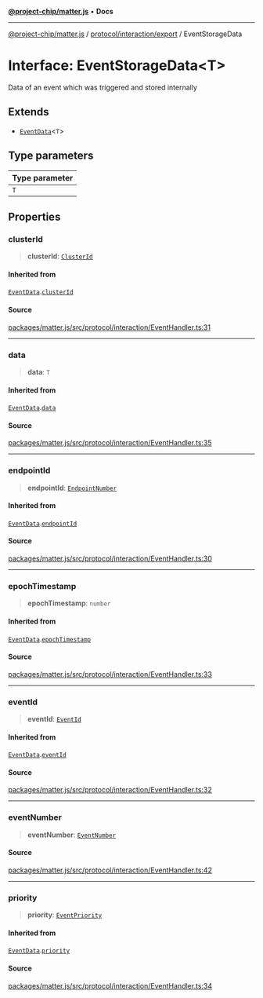[**@project-chip/matter.js**](../../../../README.md) • **Docs**

***

[@project-chip/matter.js](../../../../modules.md) / [protocol/interaction/export](../README.md) / EventStorageData

# Interface: EventStorageData\<T\>

Data of an event which was triggered and stored internally

## Extends

- [`EventData`](EventData.md)\<`T`\>

## Type parameters

| Type parameter |
| :------ |
| `T` |

## Properties

### clusterId

> **clusterId**: [`ClusterId`](../../../../datatype/export/README.md#clusterid)

#### Inherited from

[`EventData`](EventData.md).[`clusterId`](EventData.md#clusterid)

#### Source

[packages/matter.js/src/protocol/interaction/EventHandler.ts:31](https://github.com/project-chip/matter.js/blob/7a8cbb56b87d4ccf34bec5a9a95ab40a1711324f/packages/matter.js/src/protocol/interaction/EventHandler.ts#L31)

***

### data

> **data**: `T`

#### Inherited from

[`EventData`](EventData.md).[`data`](EventData.md#data)

#### Source

[packages/matter.js/src/protocol/interaction/EventHandler.ts:35](https://github.com/project-chip/matter.js/blob/7a8cbb56b87d4ccf34bec5a9a95ab40a1711324f/packages/matter.js/src/protocol/interaction/EventHandler.ts#L35)

***

### endpointId

> **endpointId**: [`EndpointNumber`](../../../../datatype/export/README.md#endpointnumber)

#### Inherited from

[`EventData`](EventData.md).[`endpointId`](EventData.md#endpointid)

#### Source

[packages/matter.js/src/protocol/interaction/EventHandler.ts:30](https://github.com/project-chip/matter.js/blob/7a8cbb56b87d4ccf34bec5a9a95ab40a1711324f/packages/matter.js/src/protocol/interaction/EventHandler.ts#L30)

***

### epochTimestamp

> **epochTimestamp**: `number`

#### Inherited from

[`EventData`](EventData.md).[`epochTimestamp`](EventData.md#epochtimestamp)

#### Source

[packages/matter.js/src/protocol/interaction/EventHandler.ts:33](https://github.com/project-chip/matter.js/blob/7a8cbb56b87d4ccf34bec5a9a95ab40a1711324f/packages/matter.js/src/protocol/interaction/EventHandler.ts#L33)

***

### eventId

> **eventId**: [`EventId`](../../../../datatype/export/README.md#eventid)

#### Inherited from

[`EventData`](EventData.md).[`eventId`](EventData.md#eventid)

#### Source

[packages/matter.js/src/protocol/interaction/EventHandler.ts:32](https://github.com/project-chip/matter.js/blob/7a8cbb56b87d4ccf34bec5a9a95ab40a1711324f/packages/matter.js/src/protocol/interaction/EventHandler.ts#L32)

***

### eventNumber

> **eventNumber**: [`EventNumber`](../../../../datatype/export/README.md#eventnumber)

#### Source

[packages/matter.js/src/protocol/interaction/EventHandler.ts:42](https://github.com/project-chip/matter.js/blob/7a8cbb56b87d4ccf34bec5a9a95ab40a1711324f/packages/matter.js/src/protocol/interaction/EventHandler.ts#L42)

***

### priority

> **priority**: [`EventPriority`](../../../../cluster/export/enumerations/EventPriority.md)

#### Inherited from

[`EventData`](EventData.md).[`priority`](EventData.md#priority)

#### Source

[packages/matter.js/src/protocol/interaction/EventHandler.ts:34](https://github.com/project-chip/matter.js/blob/7a8cbb56b87d4ccf34bec5a9a95ab40a1711324f/packages/matter.js/src/protocol/interaction/EventHandler.ts#L34)
